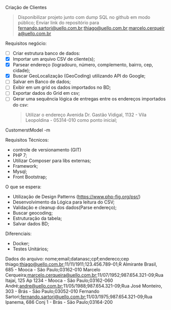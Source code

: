 Criação de Clientes

> Disponibilizar projeto junto com dump SQL no github em modo público;
> Enviar link do repositório para fernando.sartori@uello.com.br;thiago@uello.com.br;marcelo.cerqueira@uello.com.br


Requisitos negócio:

- [ ] Criar estrutura banco de dados:    
- [X] Importar um arquivo CSV de cliente(s);
- [X] Parsear endereço (logradouro, número, complemento, bairro, cep, cidade);
- [X] Buscar GeoLocalização (GeoCoding) utilizando API do Google;
- [ ] Salvar em Banco de dados;
- [ ] Exibir em um grid os dados importados no BD;
- [ ] Exportar dados do Grid em csv;
- [ ] Gerar uma sequência lógica de entregas entre os endereços importados do csv:
    > Utilizar o endereço Avenida Dr. Gastão Vidigal, 1132 - Vila Leopoldina - 05314-010 como ponto inicial;

CustomerstModel -m

Requisitos Técnicos:

- controle de versionamento (GIT)
- PHP 7;
- Utilizar Composer para libs externas;
- Framework;
- Mysql;
- Front Bootstrap;

O que se espera: 

- Utilização de Design Patterns (https://www.php-fig.org/psr/)
- Desenvolvimento da Lógica para leitura do CSV;
- Validação e cleanup dos dados(Parse endereço);
- Buscar geocoding;
- Estruturação da tabela;
- Salvar dados BD;

Diferenciais:

- Docker;
- Testes Unitários;

Dados do arquivo:
nome;email;datanasc;cpf;endereco;cep
thiago;thiago@uello.com.br;11/11/1911;123.456.789-01;R Almirante Brasil, 685 - Mooca - São Paulo;03162-010
Marcelo Cerqueira;marcelo.cerqueira@uello.com.br;11/07/1952;987.654.321-09;Rua Itajaí, 125 Ap 1234 - Mooca - São Paulo;03162-060
André;andre@uello.com.br;11/05/1988;987.654.321-09;Rua José Monteiro, 303 - Brás - São Paulo;03052-010
Fernando Sartori;fernando.sartori@uello.com.br;11/03/1975;987.654.321-09;Rua Ipanema, 686 Conj 1 - Brás - São Paulo;03164-200
